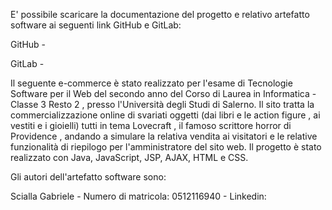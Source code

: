 E' possibile scaricare la documentazione del progetto e relativo artefatto software ai seguenti link GitHub e GitLab:

GitHub - 

GitLab -

Il seguente e-commerce è stato realizzato per l'esame di Tecnologie Software per il Web del secondo anno del Corso di Laurea in Informatica - Classe 3 Resto 2 , presso l'Università degli Studi di Salerno. 
Il sito tratta la commercializzazione online di svariati oggetti (dai libri e le action figure , ai vestiti e i gioielli) tutti in tema Lovecraft , il famoso scrittore horror di Providence , andando a simulare la relativa vendita ai visitatori e le relative funzionalità di riepilogo per l'amministratore del sito web. 
Il progetto è stato realizzato con Java, JavaScript, JSP, AJAX, HTML e CSS.


Gli autori dell'artefatto software sono: 

Scialla Gabriele - Numero di matricola: 0512116940 - Linkedin: 